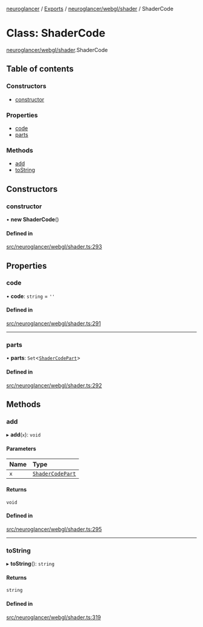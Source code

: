 [neuroglancer](../README.md) / [Exports](../modules.md) / [neuroglancer/webgl/shader](../modules/neuroglancer_webgl_shader.md) / ShaderCode

# Class: ShaderCode

[neuroglancer/webgl/shader](../modules/neuroglancer_webgl_shader.md).ShaderCode

## Table of contents

### Constructors

- [constructor](neuroglancer_webgl_shader.ShaderCode.md#constructor)

### Properties

- [code](neuroglancer_webgl_shader.ShaderCode.md#code)
- [parts](neuroglancer_webgl_shader.ShaderCode.md#parts)

### Methods

- [add](neuroglancer_webgl_shader.ShaderCode.md#add)
- [toString](neuroglancer_webgl_shader.ShaderCode.md#tostring)

## Constructors

### constructor

• **new ShaderCode**()

#### Defined in

[src/neuroglancer/webgl/shader.ts:293](https://github.com/ActiveBrainAtlas2/neuroglancer/blob/91617476/src/neuroglancer/webgl/shader.ts#L293)

## Properties

### code

• **code**: `string` = `''`

#### Defined in

[src/neuroglancer/webgl/shader.ts:291](https://github.com/ActiveBrainAtlas2/neuroglancer/blob/91617476/src/neuroglancer/webgl/shader.ts#L291)

___

### parts

• **parts**: `Set`<[`ShaderCodePart`](../modules/neuroglancer_webgl_shader.md#shadercodepart)\>

#### Defined in

[src/neuroglancer/webgl/shader.ts:292](https://github.com/ActiveBrainAtlas2/neuroglancer/blob/91617476/src/neuroglancer/webgl/shader.ts#L292)

## Methods

### add

▸ **add**(`x`): `void`

#### Parameters

| Name | Type |
| :------ | :------ |
| `x` | [`ShaderCodePart`](../modules/neuroglancer_webgl_shader.md#shadercodepart) |

#### Returns

`void`

#### Defined in

[src/neuroglancer/webgl/shader.ts:295](https://github.com/ActiveBrainAtlas2/neuroglancer/blob/91617476/src/neuroglancer/webgl/shader.ts#L295)

___

### toString

▸ **toString**(): `string`

#### Returns

`string`

#### Defined in

[src/neuroglancer/webgl/shader.ts:319](https://github.com/ActiveBrainAtlas2/neuroglancer/blob/91617476/src/neuroglancer/webgl/shader.ts#L319)

